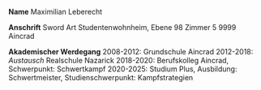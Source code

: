 **Name**
Maximilian Leberecht

**Anschrift**
Sword Art Studentenwohnheim, Ebene 98 Zimmer 5
9999 Aincrad

**Akademischer Werdegang**
2008-2012: Grundschule Aincrad
2012-2018: *Austausch* Realschule Nazarick
2018-2020: Berufskolleg Aincrad, Schwerpunkt: Schwertkampf
2020-2025: Studium Plus, Ausbildung: Schwertmeister, Studienschwerpunkt: Kampfstrategien